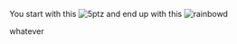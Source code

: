 
You start with this ![5ptz](http://i.imgur.com/Ja5JwVa.jpg) and end up with this ![rainbowd](http://i.imgur.com/iZLCRyn.png)

whatever

